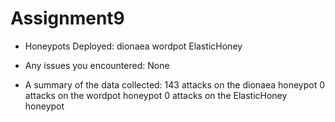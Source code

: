 # Assignment9

 - Honeypots Deployed: 
    dionaea
    wordpot 
    ElasticHoney
 
  - Any issues you encountered: None
    
 - A summary of the data collected: 
    143 attacks on the dionaea honeypot
    0 attacks on the wordpot honeypot
    0 attacks on the ElasticHoney honeypot
 
 
